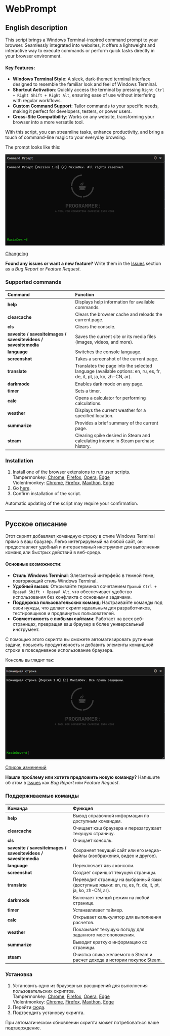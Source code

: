 # WebPrompt
## English description
This script brings a Windows Terminal-inspired command prompt to your browser. Seamlessly integrated into websites, it offers a lightweight and interactive way to execute commands or perform quick tasks directly in your browser environment. 

#### Key Features:
* **Windows Terminal Style**: A sleek, dark-themed terminal interface designed to resemble the familiar look and feel of Windows Terminal.
* **Shortcut Activation**: Quickly access the terminal by pressing `Right Ctrl + Right Shift + Right Alt`, ensuring ease of use without interfering with regular workflows.
* **Custom Command Support**: Tailor commands to your specific needs, making it perfect for developers, testers, or power users.
* **Cross-Site Compatibility**: Works on any website, transforming your browser into a more versatile tool.

With this script, you can streamline tasks, enhance productivity, and bring a touch of command-line magic to your everyday browsing.

The prompt looks like this:

<img src="images/script_prompt_v.1.0_en.png" title="The script bar" alt="The script bar">

[Changelog](CHANGELOG.md)

**Found any issues or want a new feature?** Write them in the [Issues](https://github.com/MAX1MDEV/WebPrompt/issues) section as a *Bug Report* or *Feature Request*.

### Supported commands
| **Command**                              | **Function**                                                                                   |
| :--------------------------------------- | :-------------------------------------------------------------------------------------------- |
| **help**                                 | Displays help information for available commands.                                              |
| **clearcache**                           | Clears the browser cache and reloads the current page.                                         |
| **cls**                                  | Clears the console.                                                                            |
| **savesite / savesiteimages / savesitevideos / savesitemedia** | Saves the current site or its media files (images, videos, and more).                          |
| **language**                             | Switches the console language.                                                                 |
| **screenshot**                           | Takes a screenshot of the current page.                                                        |
| **translate**                            | Translates the page into the selected language (available options: en, ru, es, fr, de, it, pt, ja, ko, zh-CN, ar). |
| **darkmode**                             | Enables dark mode on any page.                                                                 |
| **timer**                                | Sets a timer.                                                                                  |
| **calc**                                 | Opens a calculator for performing calculations.                                                |
| **weather**                              | Displays the current weather for a specified location.                                         |
| **summarize**                            | Provides a brief summary of the current page.                                                  |
| **steam**                                | Clearing spike desired in Steam and calculating income in Steam purchase history.                      |

### Installation
1. Install one of the browser extensions to run user scripts.  
   Tampermonkey: [Chrome](https://chrome.google.com/webstore/detail/tampermonkey/dhdgffkkebhmkfjojejmpbldmpobfkfo), [Firefox](https://addons.mozilla.org/en-US/firefox/addon/tampermonkey/), [Opera](https://addons.opera.com/en/extensions/details/tampermonkey-beta/), [Edge](https://microsoftedge.microsoft.com/addons/detail/tampermonkey/iikmkjmpaadaobahmlepeloendndfphd)  
   Violentmonkey: [Chrome](https://chrome.google.com/webstore/detail/violentmonkey/jinjaccalgkegednnccohejagnlnfdag), [Firefox](https://addons.mozilla.org/en-US/firefox/addon/violentmonkey/), [Maxthon](https://extension.maxthon.com/detail/index.php?view_id=1680), [Edge](https://microsoftedge.microsoft.com/addons/detail/violentmonkey/eeagobfjdenkkddmbclomhiblgggliao)  
2. Go [here](/../../raw/main/WebPrompt.user.js).
3. Confirm installation of the script.

Automatic updating of the script may require your confirmation.

***

## Русское описание
Этот скрипт добавляет командную строку в стиле Windows Terminal прямо в ваш браузер. Легко интегрируемый на любой сайт, он предоставляет удобный и интерактивный инструмент для выполнения команд или быстрых действий в веб-среде.

#### Основные возможности:
* **Стиль Windows Terminal**: Элегантный интерфейс в темной теме, повторяющий стиль Windows Terminal.
* **Удобный вызов**: Открывайте терминал сочетанием `Правый Ctrl + Правый Shift + Правый Alt`, что обеспечивает удобство использования без конфликта с основными задачами.
* **Поддержка пользовательских команд**: Настраивайте команды под свои нужды, что делает скрипт идеальным для разработчиков, тестировщиков и продвинутых пользователей.
* **Совместимость с любыми сайтами**: Работает на всех веб-страницах, превращая ваш браузер в более универсальный инструмент.

С помощью этого скрипта вы сможете автоматизировать рутинные задачи, повысить продуктивность и добавить элементы командной строки в повседневное использование браузера.

Консоль выглядит так:

<img src="images/script_prompt_v.1.0_ru.png" title="Панель скрипта" alt="Панель скрипта">

[Список изменений](CHANGELOG.md)

**Нашли проблему или хотите предложить новую команду?** Напишите об этом в [Issues](https://github.com/MAX1MDEV/WebPrompt/issues) как *Bug Report* или *Feature Request*.


### Поддерживаемые команды
| **Команда**                              | **Функция**                                                                                     |
| :--------------------------------------- | :-------------------------------------------------------------------------------------------- |
| **help**                                 | Вывод справочной информации по доступным командам.                                             |
| **clearcache**                           | Очищает кэш браузера и перезагружает текущую страницу.                                         |
| **cls**                                  | Очищает консоль.                                                                               |
| **savesite / savesiteimages / savesitevideos / savesitemedia** | Сохраняет текущий сайт или его медиа-файлы (изображения, видео и другое).                      |
| **language**                             | Переключает язык консоли.                                                                      |
| **screenshot**                           | Создает скриншот текущей страницы.                                                             |
| **translate**                            | Переводит страницу на выбранный язык (доступные языки: en, ru, es, fr, de, it, pt, ja, ko, zh-CN, ar). |
| **darkmode**                             | Включает темный режим на любой странице.                                                      |
| **timer**                                | Устанавливает таймер.                                                                          |
| **calc**                                 | Открывает калькулятор для выполнения расчетов.                                                 |
| **weather**                              | Показывает текущую погоду для заданного местоположения.                                        |
| **summarize**                            | Выводит краткую информацию со страницы.                                                       |
| **steam**                                | Очистка спика желаемого в Steam и расчет дохода в истории покупок Steam.                       |

### Установка
1. Установить одно из браузерных расширений для выполнения пользовательских скриптов.  
   Tampermonkey: [Chrome](https://chrome.google.com/webstore/detail/tampermonkey/dhdgffkkebhmkfjojejmpbldmpobfkfo?hl=ru), [Firefox](https://addons.mozilla.org/ru/firefox/addon/tampermonkey/), [Opera](https://addons.opera.com/ru/extensions/details/tampermonkey-beta/), [Edge](https://microsoftedge.microsoft.com/addons/detail/tampermonkey/iikmkjmpaadaobahmlepeloendndfphd?hl=ru-RU)  
   Violentmonkey: [Chrome](https://chrome.google.com/webstore/detail/violentmonkey/jinjaccalgkegednnccohejagnlnfdag?hl=ru), [Firefox](https://addons.mozilla.org/ru/firefox/addon/violentmonkey/), [Maxthon](https://extension.maxthon.com/detail/index.php?view_id=1680), [Edge](https://microsoftedge.microsoft.com/addons/detail/violentmonkey/eeagobfjdenkkddmbclomhiblgggliao?hl=ru-RU)   
2. Перейти [сюда](/../../raw/main/WebPrompt.user.js).
3. Подтвердить установку скрипта.

При автоматическом обновлении скрипта может потребоваться ваше подтверждение.
